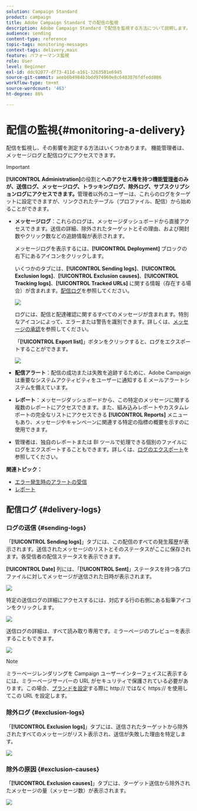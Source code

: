 ```yaml
---
solution: Campaign Standard
product: campaign
title: Adobe Campaign Standard での配信の監視
description: Adobe Campaign Standard で配信を監視する方法について説明します。
audience: sending
content-type: reference
topic-tags: monitoring-messages
context-tags: delivery,main
feature: パフォーマンス監視
role: User
level: Beginner
exl-id: ddc92077-df73-411d-a161-3263581e6945
source-git-commit: aeeb6b4984b3bdd974960e8c6403876fdfedd886
workflow-type: tm+mt
source-wordcount: '463'
ht-degree: 86%

---
```


# 配信の監視{#monitoring-a-delivery}

配信を監視し、その影響を測定する方法はいくつかあります。 機能管理者は、メッセージログと配信ログにアクセスできます。

>[!IMPORTANT]
>
>**[!UICONTROL Administration]**&#x200B;の役割と&#x200B;**へのアクセス権を持つ機能[管理者](../../administration/using/users-management.md#functional-administrators)のみが、送信ログ、メッセージログ、トラッキングログ、除外ログ、サブスクリプションログにアクセスできます。**&#x200B;管理者以外のユーザーは、これらのログをターゲットに設定できますが、リンクされたテーブル（プロファイル、配信）から始めることができます。

* **メッセージログ**：これらのログは、メッセージダッシュボードから直接アクセスできます。送信の詳細、除外されたターゲットとその理由、および開封数やクリック数などの追跡情報が表示されます。

   メッセージログを表示するには、**[!UICONTROL Deployment]** ブロックの右下にあるアイコンをクリックします。

   いくつかのタブには、**[!UICONTROL Sending logs]**、**[!UICONTROL Exclusion logs]**、**[!UICONTROL Exclusion causes]**、**[!UICONTROL Tracking logs]**、**[!UICONTROL Tracked URLs]** に関する情報（存在する場合）が含まれます。[配信ログ](#delivery-logs)を参照してください。

   ![](assets/sending_delivery1.png)

   ログには、配信と配達確認に関するすべてのメッセージが含まれます。特別なアイコンによって、エラーまたは警告を識別できます。詳しくは、[メッセージの承認](../../sending/using/previewing-messages.md)を参照してください。

   「**[!UICONTROL Export list]**」ボタンをクリックすると、ログをエクスポートすることができます。

   ![](assets/sending_delivery2.png)

* **配信アラート**：配信の成功または失敗を追跡するために、Adobe Campaign は重要なシステムアクティビティをユーザーに通知する E メールアラートシステムを備えています。
* **レポート**：メッセージダッシュボードから、この特定のメッセージに関する複数のレポートにアクセスできます。また、組み込みレポートやカスタムレポートの完全なリストにアクセスできる **[!UICONTROL Reports]** メニューもあり、メッセージやキャンペーンに関連する特定の指標の概要を示すのに使用できます。
* 管理者は、独自のレポートまたは BI ツールで処理できる個別のファイルにログをエクスポートすることもできます。詳しくは、[ログのエクスポート](../../automating/using/exporting-logs.md)を参照してください。

**関連トピック：**

* [エラー発生時のアラートの受信](../../sending/using/receiving-alerts-when-failures-happen.md)
* [レポート](../../reporting/using/about-dynamic-reports.md)

## 配信ログ {#delivery-logs}

### ログの送信 {#sending-logs}

「**[!UICONTROL Sending logs]**」タブには、この配信のすべての発生履歴が表示されます。送信されたメッセージのリストとそのステータスがここに保存されます。各受信者の配信ステータスを表示できます。

**[!UICONTROL Date]** 列には、「**[!UICONTROL Sent]**」ステータスを持つ各プロファイルに対してメッセージが送信された日時が表示されます。

![](assets/sending_delivery3.png)

特定の送信ログの詳細にアクセスするには、対応する行の右側にある鉛筆アイコンをクリックします。

![](assets/sending_access-sending-log.png)

送信ログの詳細は、すべて読み取り専用です。ミラーページのプレビューを表示することもできます。

![](assets/sending_sending-log.png)

>[!NOTE]
>
>ミラーページレンダリングを Campaign ユーザーインターフェイスに表示するには、ミラーページサーバーの URL がセキュリティで保護されている必要があります。この場合、[ブランドを設定](../../administration/using/branding.md#configuring-and-using-brands)する際に http:// ではなく https:// を使用してこの URL を設定します。

### 除外ログ {#exclusion-logs}

「**[!UICONTROL Exclusion logs]**」タブには、送信されたターゲットから除外されたすべてのメッセージがリスト表示され、送信が失敗した理由を特定します。

![](assets/sending_delivery4.png)

### 除外の原因 {#exclusion-causes}

「**[!UICONTROL Exclusion causes]**」タブには、ターゲット送信から除外されたメッセージの量（メッセージ数）が表示されます。

![](assets/sending_delivery5.png)
